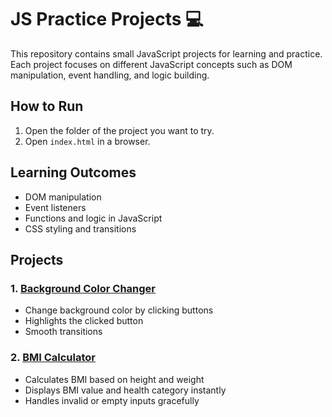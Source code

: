 # JS Practice Projects 💻

This repository contains small JavaScript projects for learning and practice.  
Each project focuses on different JavaScript concepts such as DOM manipulation, event handling, and logic building.

## How to Run
1. Open the folder of the project you want to try.
2. Open `index.html` in a browser.

## Learning Outcomes
- DOM manipulation
- Event listeners
- Functions and logic in JavaScript
- CSS styling and transitions

## Projects

### 1. [Background Color Changer](background-color-changer)
- Change background color by clicking buttons
- Highlights the clicked button
- Smooth transitions

### 2. [BMI Calculator](bmi-calculator)
- Calculates BMI based on height and weight
- Displays BMI value and health category instantly
- Handles invalid or empty inputs gracefully